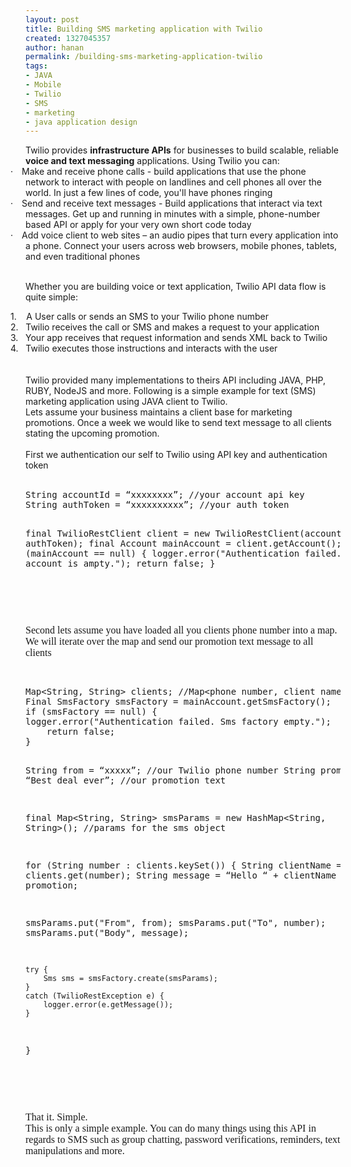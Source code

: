 ```yaml
---
layout: post
title: Building SMS marketing application with Twilio
created: 1327045357
author: hanan
permalink: /building-sms-marketing-application-twilio
tags:
- JAVA
- Mobile
- Twilio
- SMS
- marketing
- java application design
---
```

<div>Twilio provides <b>infrastructure APIs</b> for businesses to build scalable, reliable <b>voice and text messaging</b> applications. Using Twilio you can:</div>
<div class="rteindent1" style="text-indent:-18.0pt;"><span>&middot;<span style="font:7.0pt &quot;Times New Roman&quot;">&nbsp;&nbsp;&nbsp;&nbsp;&nbsp; </span></span>Make and receive phone calls - <span style="Times New Roman&quot;;Times New Roman&quot;">build applications that use the phone network to interact with people on landlines and cell phones all over the world. In just a few lines of code, you'll have phones ringing</span></div>
<div class="rteindent1" style="text-indent:-18.0pt;"><span>&middot;<span style="font:7.0pt &quot;Times New Roman&quot;">&nbsp;&nbsp;&nbsp;&nbsp;&nbsp; </span></span>Send and receive text messages - <span style="Times New Roman&quot;;Times New Roman&quot;">Build applications that interact via text messages. Get up and running in minutes with a simple, phone-number based API or apply for your very own short code today</span></div>
<div class="rteindent1" style="text-indent:-18.0pt;"><span>&middot;<span style="font:7.0pt &quot;Times New Roman&quot;">&nbsp;&nbsp;&nbsp;&nbsp;&nbsp; </span></span>Add voice client to web sites &ndash; an <span style="Times New Roman&quot;;Times New Roman&quot;">audio pipes that turn every application into a phone. Connect your users across web browsers, mobile phones, tablets, and even traditional phones</span></div>
<div class="rteindent1">&nbsp;</div>
<p>Whether you are building voice or text application, Twilio API data flow is quite simple:</p>
<div class="rteindent1" style="text-indent:-18.0pt;"><span>1.<span style="font:7.0pt &quot;Times New Roman&quot;">&nbsp;&nbsp;&nbsp;&nbsp; </span></span>&nbsp;<span style="Times New Roman&quot;;Times New Roman&quot;">A User calls or sends an SMS to your Twilio phone number</span></div>
<div class="rteindent1" style="text-indent:-18.0pt;"><span>2.<span style="font:7.0pt &quot;Times New Roman&quot;">&nbsp;&nbsp;&nbsp;&nbsp; </span></span><span style="Times New Roman&quot;;Times New Roman&quot;">Twilio receives the call or SMS and makes a request to your application</span></div>
<div class="rteindent1" style="text-indent:-18.0pt;"><span>3.<span style="font:7.0pt &quot;Times New Roman&quot;">&nbsp;&nbsp;&nbsp;&nbsp; </span></span><span style="Times New Roman&quot;;Times New Roman&quot;">Your app receives that request information and sends XML back to Twilio</span></div>
<div class="rteindent1" style="text-indent:-18.0pt;"><span>4.<span style="font:7.0pt &quot;Times New Roman&quot;">&nbsp;&nbsp;&nbsp;&nbsp; </span></span><span style="Times New Roman&quot;;Times New Roman&quot;">Twilio executes those instructions and interacts with the user</span></div>
<div class="rteindent1">&nbsp;</div>
<div>&nbsp;</div>
<div>Twilio provided many implementations to theirs API including JAVA, PHP, RUBY, NodeJS and more.&nbsp;Following is a simple example for text (SMS) marketing application using JAVA client to Twilio.</div>
<div>Lets assume your business maintains a client base for marketing promotions. Once a week we would like to send text message to all clients stating the upcoming promotion.</div>
<div>&nbsp;</div>
<div>First we authentication our self to Twilio using API key and authentication token</div>
<div>&nbsp;</div>
<pre title="code" class="brush: java;">
String accountId = &ldquo;xxxxxxxx&rdquo;; //your account api key
String authToken = &ldquo;xxxxxxxxxx&rdquo;; //your auth token

final TwilioRestClient client = new TwilioRestClient(accountId, authToken);
final Account mainAccount = client.getAccount();
if (mainAccount == null) {
logger.error(&quot;Authentication failed. Main account is ampty.&quot;);
	return false;
}
</pre>
<div>&nbsp;</div>
<p>&nbsp;</p>
<p><style type="text/css">
<!--
 /* Font Definitions */
@font-face
	{font-family:"ＭＳ 明朝";
	panose-1:0 0 0 0 0 0 0 0 0 0;
	mso-font-charset:128;
	mso-generic-font-family:roman;
	mso-font-format:other;
	mso-font-pitch:fixed;
	mso-font-signature:1 134676480 16 0 131072 0;}
@font-face
	{font-family:"ＭＳ 明朝";
	panose-1:0 0 0 0 0 0 0 0 0 0;
	mso-font-charset:128;
	mso-generic-font-family:roman;
	mso-font-format:other;
	mso-font-pitch:fixed;
	mso-font-signature:1 134676480 16 0 131072 0;}
@font-face
	{font-family:Cambria;
	panose-1:2 4 5 3 5 4 6 3 2 4;
	mso-font-charset:0;
	mso-generic-font-family:auto;
	mso-font-pitch:variable;
	mso-font-signature:-536870145 1073743103 0 0 415 0;}
 /* Style Definitions */
p.MsoNormal, li.MsoNormal, div.MsoNormal
	{mso-style-unhide:no;
	mso-style-qformat:yes;
	mso-style-parent:"";
	margin:0cm;
	margin-bottom:.0001pt;
	mso-pagination:widow-orphan;
	font-size:12.0pt;
	font-family:Cambria;
	mso-ascii-font-family:Cambria;
	mso-ascii-theme-font:minor-latin;
	mso-fareast-font-family:"ＭＳ 明朝";
	mso-fareast-theme-font:minor-fareast;
	mso-hansi-font-family:Cambria;
	mso-hansi-theme-font:minor-latin;
	mso-bidi-font-family:"Times New Roman";
	mso-bidi-theme-font:minor-bidi;}
.MsoChpDefault
	{mso-style-type:export-only;
	mso-default-props:yes;
	font-family:Cambria;
	mso-ascii-font-family:Cambria;
	mso-ascii-theme-font:minor-latin;
	mso-fareast-font-family:"ＭＳ 明朝";
	mso-fareast-theme-font:minor-fareast;
	mso-hansi-font-family:Cambria;
	mso-hansi-theme-font:minor-latin;
	mso-bidi-font-family:"Times New Roman";
	mso-bidi-theme-font:minor-bidi;}
@page WordSection1
	{size:612.0pt 792.0pt;
	margin:72.0pt 90.0pt 72.0pt 90.0pt;
	mso-header-margin:36.0pt;
	mso-footer-margin:36.0pt;
	mso-paper-source:0;}
div.WordSection1
	{page:WordSection1;}
-->
</style>     <span style="font-size:12.0pt;font-family:Cambria;
mso-ascii-theme-font:minor-latin;mso-fareast-font-family:&quot;ＭＳ 明朝&quot;;mso-fareast-theme-font:
minor-fareast;mso-hansi-theme-font:minor-latin;mso-bidi-font-family:&quot;Times New Roman&quot;;
mso-bidi-theme-font:minor-bidi;mso-ansi-language:EN-US;mso-fareast-language:
EN-US;mso-bidi-language:AR-SA">Second lets assume you have loaded all you clients phone number into a map. We will iterate over the map and send our promotion text message to all clients</span></p>
<p>&nbsp;</p>
<pre title="code" class="brush: java;">
Map&lt;String, String&gt; clients; //Map&lt;phone number, client name&gt;
Final SmsFactory smsFactory = mainAccount.getSmsFactory();
if (smsFactory == null) {
logger.error(&quot;Authentication failed. Sms factory empty.&quot;);
	return false;
}

String from = &ldquo;xxxxx&rdquo;;  //our Twilio phone number
String promotion = &ldquo;Best deal ever&rdquo;;  //our promotion text

final Map&lt;String, String&gt; smsParams = new HashMap&lt;String, String&gt;(); //params for the sms object

for (String number : clients.keySet()) {
	String clientName = clients.get(number);
	String message = &ldquo;Hello &ldquo; + clientName + promotion;

smsParams.put(&quot;From&quot;, from);
	smsParams.put(&quot;To&quot;, number);
	smsParams.put(&quot;Body&quot;, message);

	try {
		Sms sms = smsFactory.create(smsParams);
	}
	catch (TwilioRestException e) {
		logger.error(e.getMessage());
	}	
}
</pre>
<p>&nbsp;</p>
<p>&nbsp;</p>
<p><style type="text/css">
<!--
 /* Font Definitions */
@font-face
	{font-family:"ＭＳ 明朝";
	panose-1:0 0 0 0 0 0 0 0 0 0;
	mso-font-charset:128;
	mso-generic-font-family:roman;
	mso-font-format:other;
	mso-font-pitch:fixed;
	mso-font-signature:1 134676480 16 0 131072 0;}
@font-face
	{font-family:"Cambria Math";
	panose-1:2 4 5 3 5 4 6 3 2 4;
	mso-font-charset:1;
	mso-generic-font-family:roman;
	mso-font-format:other;
	mso-font-pitch:variable;
	mso-font-signature:0 0 0 0 0 0;}
@font-face
	{font-family:Cambria;
	panose-1:2 4 5 3 5 4 6 3 2 4;
	mso-font-charset:0;
	mso-generic-font-family:auto;
	mso-font-pitch:variable;
	mso-font-signature:-536870145 1073743103 0 0 415 0;}
 /* Style Definitions */
p.MsoNormal, li.MsoNormal, div.MsoNormal
	{mso-style-unhide:no;
	mso-style-qformat:yes;
	mso-style-parent:"";
	margin:0cm;
	margin-bottom:.0001pt;
	mso-pagination:widow-orphan;
	font-size:12.0pt;
	font-family:Cambria;
	mso-ascii-font-family:Cambria;
	mso-ascii-theme-font:minor-latin;
	mso-fareast-font-family:"ＭＳ 明朝";
	mso-fareast-theme-font:minor-fareast;
	mso-hansi-font-family:Cambria;
	mso-hansi-theme-font:minor-latin;
	mso-bidi-font-family:"Times New Roman";
	mso-bidi-theme-font:minor-bidi;}
.MsoChpDefault
	{mso-style-type:export-only;
	mso-default-props:yes;
	font-family:Cambria;
	mso-ascii-font-family:Cambria;
	mso-ascii-theme-font:minor-latin;
	mso-fareast-font-family:"ＭＳ 明朝";
	mso-fareast-theme-font:minor-fareast;
	mso-hansi-font-family:Cambria;
	mso-hansi-theme-font:minor-latin;
	mso-bidi-font-family:"Times New Roman";
	mso-bidi-theme-font:minor-bidi;}
@page WordSection1
	{size:612.0pt 792.0pt;
	margin:72.0pt 90.0pt 72.0pt 90.0pt;
	mso-header-margin:36.0pt;
	mso-footer-margin:36.0pt;
	mso-paper-source:0;}
div.WordSection1
	{page:WordSection1;}
-->
</style></p>
<p class="MsoNormal">That it. Simple.</p>
<p class="MsoNormal">This is only a simple example. You can do many things using this API in regards to SMS such as group chatting, password verifications, reminders, text manipulations and more.</p>
<br />
<p>&nbsp;</p>
